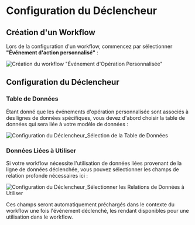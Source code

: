 # Configuration du Déclencheur

## Création d'un Workflow

Lors de la configuration d'un workflow, commencez par sélectionner **"Événement d'action personnalisé"** :

![Création du workflow "Événement d'Opération Personnalisée"](https://static-docs.nocobase.com/20240509091820.png)

## Configuration du Déclencheur

### Table de Données

Étant donné que les événements d'opération personnalisée sont associés à des lignes de données spécifiques, vous devez d'abord choisir la table de données qui sera liée à votre modèle de données :

![Configuration du Déclencheur_Sélection de la Table de Données](https://static-docs.nocobase.com/20240509150515.png)

### Données Liées à Utiliser

Si votre workflow nécessite l'utilisation de données liées provenant de la ligne de données déclenchée, vous pouvez sélectionner les champs de relation profonde nécessaires ici :

![Configuration du Déclencheur_Sélectionner les Relations de Données à Utiliser](https://static-docs.nocobase.com/20240509154856.png)

Ces champs seront automatiquement préchargés dans le contexte du workflow une fois l'événement déclenché, les rendant disponibles pour une utilisation dans le workflow.
